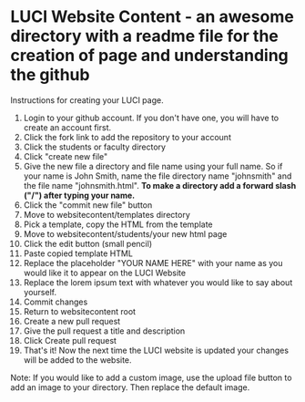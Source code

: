 # LUCI Website Content - an awesome directory with a readme file for the creation of page and understanding the github

Instructions for creating your LUCI page.

1. Login to your github account.  If you don't have one, you will have to create an account first.
2. Click the fork link to add the repository to your account
3. Click the students or faculty directory
4. Click "create new file"
5. Give the new file a directory and file name using your full name.  So if your name is John Smith, name the file directory name "johnsmith" and the file name "johnsmith.html". **To make a directory add a forward slash ("/") after typing your name.**
6. Click the "commit new file" button
7. Move to websitecontent/templates directory
8. Pick a template, copy the HTML from the template
9. Move to websitecontent/students/your new html page
10. Click the edit button (small pencil)
11. Paste copied template HTML
12. Replace the placeholder "YOUR NAME HERE" with your name as you would like it to appear on the LUCI Website
13. Replace the lorem ipsum text with whatever you would like to say about yourself.
14. Commit changes
15. Return to websitecontent root
16. Create a new pull request
17. Give the pull request a title and description
18. Click Create pull request
19. That's it!  Now the next time the LUCI website is updated your changes will be added to the website.

Note: If you would like to add a custom image, use the upload file button to add an image to your directory. Then replace the default image.
